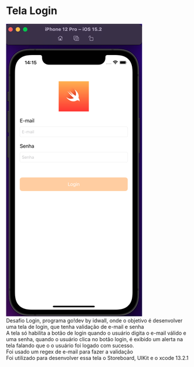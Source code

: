 # Tela Login
![Tela Login](./.github/tela_login.png)
\
Desafio Login, programa go!dev by idwall, onde o objetivo é desenvolver uma tela de login, que tenha validação de e-mail e senha
\
A tela só habilita a botão de login quando o usuário digita o e-mail válido e uma senha, quando o usuário clica no botão login, é exibido um alerta na tela falando que o o usuário foi logado com sucesso.
\
Foi usado um regex de e-mail para fazer a validação
\
Foi utilizado para desenvolver essa tela o Storeboard, UIKit e o xcode 13.2.1
